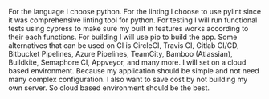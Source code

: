 For the language I choose python. For the linting I choose to use pylint since it was comprehensive linting tool for python. For testing I will run functional tests using cypress to make sure my built in features works according to their each functions. For building I will use pip to build the app. Some alternatives that can be used on CI is CircleCI, Travis CI, Gitlab CI/CD, Bitbucket Pipelines, Azure Pipelines, TeamCity, Bamboo (Atlassian), Buildkite, Semaphore CI, Appveyor, and many more. I will set on a cloud based environment. Because my application should be simple and not need many complex configuration. I also want to save cost by not building my own server. So cloud based environment should be the best.